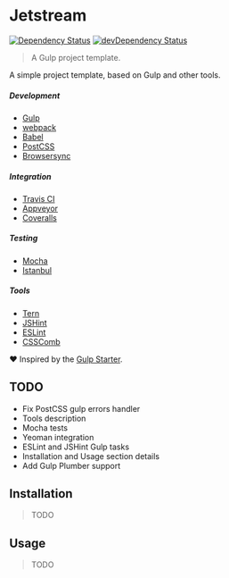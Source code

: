 Jetstream
=========

[![Dependency Status](https://david-dm.org/edloidas/jetstream.svg)](https://david-dm.org/edloidas/jetstream)
[![devDependency Status](https://david-dm.org/edloidas/jetstream/dev-status.svg)](https://david-dm.org/edloidas/jetstream#info=devDependencies)

> A Gulp project template.

A simple project template, based on Gulp and other tools.

##### Development #####
* [Gulp](http://gulpjs.com/)
* [webpack](https://webpack.github.io/)
* [Babel](https://babeljs.io/)
* [PostCSS](https://github.com/postcss/postcss)
* [Browsersync](http://www.browsersync.io/)

##### Integration #####
* [Travis CI](https://travis-ci.org/)
* [Appveyor](http://www.appveyor.com/)
* [Coveralls](https://coveralls.io/)

##### Testing #####
* [Mocha](https://mochajs.org/)
* [Istanbul](https://gotwarlost.github.io/istanbul/)

##### Tools #####
* [Tern](http://ternjs.net/)
* [JSHint](http://jshint.com/)
* [ESLint](http://eslint.org/)
* [CSSComb](http://csscomb.com/)

:heart: Inspired by the  [Gulp Starter](https://github.com/vigetlabs/gulp-starter).

## TODO ##

* Fix PostCSS gulp errors handler
* Tools description
* Mocha tests
* Yeoman integration
* ESLint and JSHint Gulp tasks
* Installation and Usage section details
* Add Gulp Plumber support

## Installation ##

> TODO

## Usage ##

> TODO
